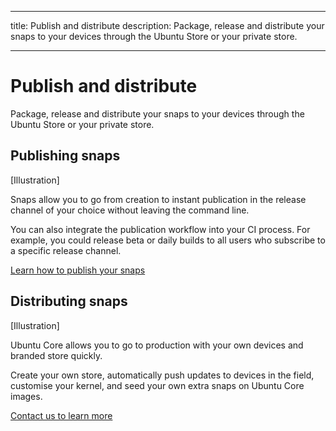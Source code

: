 ----
title: Publish and distribute
description: Package, release and distribute your snaps to your devices through the Ubuntu Store or your private store.

----

# Publish and distribute

Package, release and distribute your snaps to your devices through the Ubuntu Store or your private store.

## Publishing snaps

[Illustration]

Snaps allow you to go from creation to instant publication in the release channel of your choice without leaving the command line.

You can also integrate the publication workflow into your CI process.  For example, you could release beta or daily builds to all users who subscribe to a specific release channel.

[Learn how to publish your snaps](http://snapcraft.io/docs/build-snaps/publish)

## Distributing snaps

[Illustration]

Ubuntu Core allows you to go to production with your own devices and branded store quickly.

Create your own store, automatically push updates to devices in the field, customise your kernel, and seed your own extra snaps on Ubuntu Core images.

[Contact us to learn more](https://www.ubuntu.com/core/contact-us)
